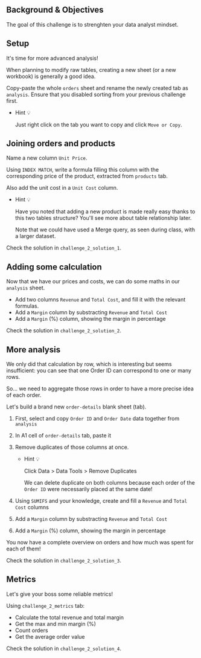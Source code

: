 ## Background & Objectives

The goal of this challenge is to strenghten your data analyst mindset.

## Setup

It's time for more advanced analysis!

When planning to modify raw tables, creating a new sheet (or a new workbook) is generally a good idea.

Copy-paste the whole `orders` sheet and rename the newly created tab as `analysis`. Ensure that you disabled sorting from your previous challenge first.

- Hint 💡

    Just right click on the tab you want to copy and click `Move or Copy`.

## Joining orders and products

Name a new column `Unit Price`.

Using `INDEX MATCH`, write a formula filling this column with the corresponding price of the product, extracted from `products` tab.

Also add the unit cost in a `Unit Cost` column.

- Hint 💡

    Have you noted that adding a new product is made really easy thanks to this two tables structure? You'll see more about table relationship later.

    Note that we could have used a Merge query, as seen during class, with a larger dataset.

Check the solution in `challenge_2_solution_1`.

## Adding some calculation

Now that we have our prices and costs, we can do some maths in our `analysis` sheet.

- Add two columns `Revenue` and `Total Cost`, and fill it with the relevant formulas.
- Add a `Margin` column by substracting `Revenue` and `Total Cost`
- Add a `Margin` (%) column, showing the margin in percentage

Check the solution in `challenge_2_solution_2`.

## More analysis

We only did that calculation by row, which is interesting but seems insufficient: you can see that one Order ID can correspond to one or many rows.

So... we need to aggregate those rows in order to have a more precise idea of each order.

Let's build a brand new `order-details` blank sheet (tab).

1. First, select and copy `Order ID` and `Order Date` data together from `analysis`
2. In A1 cell of `order-details` tab, paste it
3. Remove duplicates of those columns at once.
    - Hint 💡

        Click Data > Data Tools > Remove Duplicates

        We can delete duplicate on both columns because each order of the `Order ID` were necessarily placed at the same date!

4. Using `SUMIFS` and your knowledge, create and fill a `Revenue` and `Total Cost` columns
5. Add a `Margin` column by substracting `Revenue` and `Total Cost`
6. Add a `Margin` (%) column, showing the margin in percentage

You now have a complete overview on orders and how much was spent for each of them!

Check the solution in `challenge_2_solution_3`.

## Metrics

Let's give your boss some reliable metrics!

Using `challenge_2_metrics` tab:

- Calculate the total revenue and total margin
- Get the max and min margin (%)
- Count orders
- Get the average order value

Check the solution in `challenge_2_solution_4`.